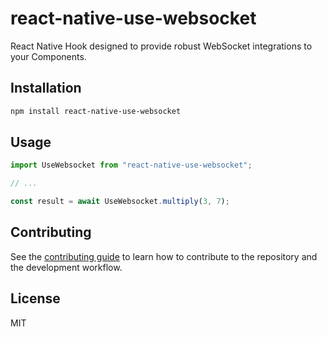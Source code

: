 # react-native-use-websocket

React Native Hook designed to provide robust WebSocket integrations to your Components.

## Installation

```sh
npm install react-native-use-websocket
```

## Usage

```js
import UseWebsocket from "react-native-use-websocket";

// ...

const result = await UseWebsocket.multiply(3, 7);
```

## Contributing

See the [contributing guide](CONTRIBUTING.md) to learn how to contribute to the repository and the development workflow.

## License

MIT
